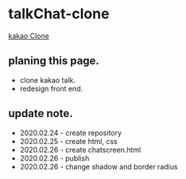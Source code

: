 # talkChat-clone
 [kakao Clone](https://pecalee.github.io/talkChat-clone/ "kakao clone by pecalee")

## planing this page.
* clone kakao talk.
* redesign front end.

## update note.
* 2020.02.24 - create repository
* 2020.02.25 - create html, css
* 2020.02.26 - create chatscreen.html
* 2020.02.26 - publish
* 2020.02.26 - change shadow and border radius 
